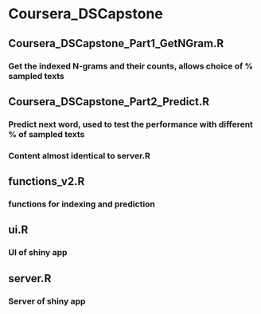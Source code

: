 # Coursera_DSCapstone
## Coursera_DSCapstone_Part1_GetNGram.R
### Get the indexed N-grams and their counts, allows choice of % sampled texts
## Coursera_DSCapstone_Part2_Predict.R
### Predict next word, used to test the performance with different % of sampled texts
### Content almost identical to server.R
## functions_v2.R
### functions for indexing and prediction
## ui.R
### UI of shiny app
## server.R
### Server of shiny app


